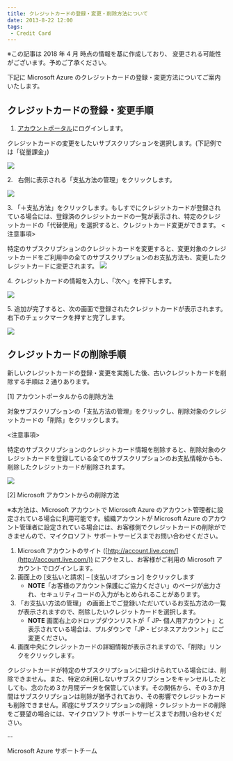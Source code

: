 ```yaml
---
title: クレジットカードの登録・変更・削除方法について
date: 2013-8-22 12:00
tags:
 - Credit Card
---
```

※この記事は 2018 年 4 月 時点の情報を基に作成しており、 変更される可能性がございます。予めご了承ください。

下記に Microsoft Azure のクレジットカードの登録・変更方法についてご案内いたします。

## クレジットカードの登録・変更手順

1.  [アカウントポータル](https://account.windowsazure.com/Subscriptions/)にログインします。

クレジットカードの変更をしたいサブスクリプションを選択します。(下記例では「従量課金」)

![](./20130822a/5226.image_7A31B84D.png)


2.   右側に表示される「支払方法の管理」をクリックします。

![](./20130822a/change-pi.jpg)

3\. 「＋支払方法」をクリックします。もしすでにクレジットカードが登録されている場合には、登録済のクレジットカードの一覧が表示され、特定のクレジットカードの「代替使用」を選択すると、クレジットカード変更ができます。
<注意事項>

特定のサブスクリプションのクレジットカードを変更すると、変更対象のクレジットカードをご利用中の全てのサブスクリプションのお支払方法も、変更したクレジットカードに変更されます。
![](./20130822a/change-cc.png)

4\. クレジットカードの情報を入力し、「次へ」を押下します。

![](./20130822a/change-cc.jpg)

5\. 追加が完了すると、次の画面で登録されたクレジットカードが表示されます。右下のチェックマークを押すと完了します。

![](./20130822a/7635.image_7B662B5F.png)

## クレジットカードの削除手順

新しいクレジットカードの登録・変更を実施した後、古いクレジットカードを削除する手順は 2 通りあります。

\[1\] アカウントポータルからの削除方法

対象サブスクリプションの「支払方法の管理」をクリックし、削除対象のクレジットカードの「削除」をクリックします。

<注意事項>

特定のサブスクリプションのクレジットカード情報を削除すると、削除対象のクレジットカードを登録している全てのサブスクリプションのお支払情報からも、削除したクレジットカードが削除されます。

![](./20130822a/delete-cc1.png)

\[2\] Microsoft アカウントからの削除方法

※本方法は、Microsoft アカウントで Microsoft Azure のアカウント管理者に設定されている場合に利用可能です。組織アカウントが Microsoft Azure のアカウント管理者に設定されている場合には、お客様側でクレジットカードの削除ができませんので、マイクロソフト サポートサービスまでお問い合わせください。

1.  Microsoft アカウントのサイト ([http://account.live.com/](http://account.live.com/)) にアクセスし、お客様がご利用の Microsoft アカウントでログインします。
2.  画面上の \[支払いと請求\] – \[支払いオプション\] をクリックします
    -   **NOTE**「お客様のアカウント保護にご協力ください」のページが出力され、セキュリティコードの入力がもとめられることがあります。
3.  「お支払い方法の管理」 の画面上でご登録いただいているお支払方法の一覧が表示されますので、削除したいクレジットカードを選択します。
    -   **NOTE** 画面右上のドロップダウンリストが「 JP- 個人用アカウント」と表示されている場合は、プルダウンで「JP - ビジネスアカウント」にご変更ください。
4.  画面中央にクレジットカードの詳細情報が表示されますので、「削除」リンクをクリックします。

クレジットカードが特定のサブスクリプションに紐づけられている場合には、削除できません。また、特定の利用しないサブスクリプションをキャンセルしたとしても、念のため３か月間データを保管しています。その関係から、その３か月間はサブスクリプションは削除が猶予されており、その影響でクレジットカードも削除できません。即座にサブスクリプションの削除・クレジットカードの削除をご要望の場合には、マイクロソフト サポートサービスまでお問い合わせください。

\--

Microsoft Azure サポートチーム